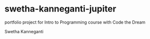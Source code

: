 # swetha-kanneganti-jupiter
 portfolio project for Intro to Programming course with Code the Dream

Swetha Kanneganti
